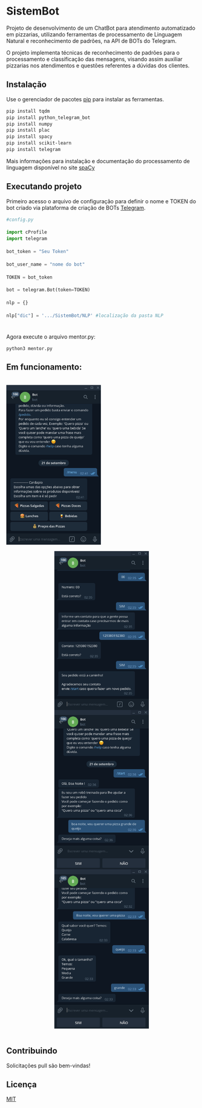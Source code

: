 # SistemBot

Projeto de desenvolvimento de um ChatBot para atendimento automatizado em pizzarias, utilizando ferramentas de processamento de Linguagem Natural e reconhecimento de padrões, na API de BOTs do Telegram. 

O projeto implementa técnicas de reconhecimento de padrões para o processamento
e classificação das mensagens, visando assim auxiliar pizzarias nos atendimentos e questões
referentes a dúvidas dos clientes.

## Instalação

Use o gerenciador de pacotes [pip](https://pip.pypa.io/en/stable/) para instalar as ferramentas.

```bash
pip install tqdm
pip install python_telegram_bot
pip install numpy
pip install plac
pip install spacy
pip install scikit-learn
pip install telegram
```

Mais informações para instalação e documentação do processamento de linguagem disponível no site [spaCy](https://spacy.io/usage)

## Executando projeto
Primeiro acesso o arquivo de configuração para definir o nome e TOKEN do bot criado via plataforma de criação de BOTs [Telegram](https://core.telegram.org/bots/api).

```python
#config.py

import cProfile
import telegram

bot_token = "Seu Token"

bot_user_name = "nome do bot"

TOKEN = bot_token

bot = telegram.Bot(token=TOKEN)

nlp = {}

nlp["dic"] = '.../SistemBot/NLP' #localização da pasta NLP
```
#
Agora execute o arquivo mentor.py:

```
python3 mentor.py
```
## Em funcionamento:
<br>
<div>
  <img src="https://github.com/doug1043/SistemBot/blob/master/testes/cardapio.png?raw=true" min-width="250px" max-width="250px" width="250px" align="center">
  <div style="min-width: 100; max-width: 100; width: 100; align: center;></div>
  <img src="https://github.com/doug1043/SistemBot/blob/master/testes/confirma.png?raw=true" min-width="250px" max-width="250px" width="250px" align="center">
  <br>
  <img src="https://github.com/doug1043/SistemBot/blob/master/testes/finalizado.png?raw=true" min-width="250px" max-width="250px" width="250px" align="center">
  <br>
  <img src="https://github.com/doug1043/SistemBot/blob/master/testes/pedidocompleto.png?raw=true" min-width="250px" max-width="250px" width="250px" align="center">
  <br>
  <img src="https://github.com/doug1043/SistemBot/blob/master/testes/pedidopizza.png?raw=true" min-width="250px" max-width="250px" width="250px" align="center">
</div>
<br>

## Contribuindo
Solicitações pull são bem-vindas!

## Licença
[MIT](https://choosealicense.com/licenses/mit/)
